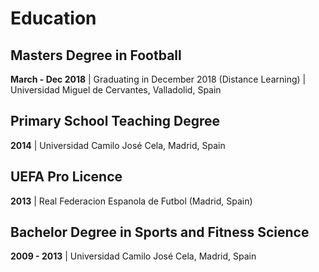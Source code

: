 
# Education

## Masters Degree in Football

**March - Dec 2018** | Graduating in December 2018 (Distance Learning) | Universidad Miguel de Cervantes, Valladolid, Spain

## Primary School Teaching Degree

**2014** | Universidad Camilo José Cela, Madrid, Spain

## UEFA Pro Licence

**2013** | Real Federacion Espanola de Futbol (Madrid, Spain)

## Bachelor Degree in Sports and Fitness Science

**2009 - 2013** | Universidad Camilo José Cela, Madrid, Spain
